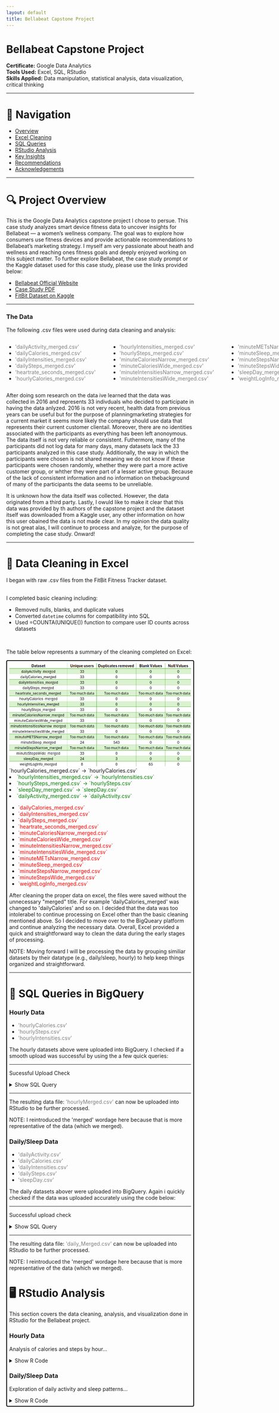 ```yaml
---
layout: default
title: Bellabeat Capstone Project
---
```


# Bellabeat Capstone Project <a name="the-top"></a>

**Certificate:** Google Data Analytics  
**Tools Used:** Excel, SQL, RStudio  
**Skills Applied:** Data manipulation, statistical analysis, data visualization, critical thinking

---

# 🧭 Navigation

- [Overview](#overview)  
- [Excel Cleaning](#excel-cleaning)  
- [SQL Queries](#sql-queries)  
- [RStudio Analysis](#rstudio-analysis)  
- [Key Insights](#insights)  
- [Recommendations](#recommendations)
- [Acknowledgements](#Acknowledgements) 

---

# 🔍 Project Overview <a name="overview"></a>

This is the Google Data Analytics capstone project I chose to persue. This case study analyzes smart device fitness data to uncover insights for Bellabeat — a women’s wellness company.
The goal was to explore how consumers use fitness devices and provide actionable recommendations to Bellabeat’s marketing strategy. 
I myself am very passionate about heath and wellness and reaching ones fitness goals and deeply enjoyed working on this subject matter. 
To further explore Bellabeat, the case study prompt or the Kaggle dataset used for this case study, please use the links provided below:

- [Bellabeat Official Website](https://bellabeat.com/)
- <a href="https://github.com/emelynataly77/emelynataly77.github.io/raw/main/projects/bellabeat_case_study.pdf" target="_blank">Case Study PDF</a>
- [FitBit Dataset on Kaggle](https://www.kaggle.com/datasets/arashnic/fitbit)

---

### The Data 

The following .csv files were used during data cleaning and analysis:

<div style="display: flex; gap: 40px;">

  <ul style="list-style-type: disc;">
    <li><span style="color:gray;">'dailyActivity_merged.csv'</span></li>
    <li><span style="color:gray;">'dailyCalories_merged.csv'</span></li>
    <li><span style="color:gray;">'dailyIntensities_merged.csv'</span></li>
    <li><span style="color:gray;">'dailySteps_merged.csv'</span></li>
    <li><span style="color:gray;">'heartrate_seconds_merged.csv'</span></li>
    <li><span style="color:gray;">'hourlyCalories_merged.csv'</span></li>
  </ul>

  <ul style="list-style-type: disc;">
    <li><span style="color:gray;">'hourlyIntensities_merged.csv'</span></li>
    <li><span style="color:gray;">'hourlySteps_merged.csv'</span></li>
    <li><span style="color:gray;">'minuteCaloriesNarrow_merged.csv'</span></li>
    <li><span style="color:gray;">'minuteCaloriesWide_merged.csv'</span></li>
    <li><span style="color:gray;">'minuteIntensitiesNarrow_merged.csv'</span></li>
    <li><span style="color:gray;">'minuteIntensitiesWide_merged.csv'</span></li>
  </ul>

  <ul style="list-style-type: disc;">
    <li><span style="color:gray;">'minuteMETsNarrow_merged.csv'</span></li>
    <li><span style="color:gray;">'minuteSleep_merged.csv'</span></li>
    <li><span style="color:gray;">'minuteStepsNarrow_merged.csv'</span></li>
    <li><span style="color:gray;">'minuteStepsWide_merged.csv'</span></li>
    <li><span style="color:gray;">'sleepDay_merged.csv'</span></li>
    <li><span style="color:gray;">'weightLogInfo_merged.csv'</span></li>
  </ul>

</div>


After doing som research on the data ive learned that the data was collected in 2016 and represents 33 indivduals who decided to participate in having the data anlyzed. 2016 is not very recent, health data from previous years can be useful but for the purpose of planningmarketing strategies for a current market it seems more likely the company should use data that represents their current customer clientail. Moreover, there are no identities associated with the participants as everything has been left anonoymous. The data itself is not very reliable or consistent. Futhermore, many of the participants did not log data for many days, many datasets lack the 33 participants analyzed in this case study. Additionally, the way in which the participants were chosen is not shared meaning we do not know if these participants were chosen randomly, whether they were part a more active customer group, or whther they were part of a lesser active group. Because of the lack of consistent information and no information on thebackground of many of the participants the data seems to be unreliable. 

It is unknown how the data itself was collected. However, the data originated from a third party. Lastly, I owuld like to make it clear that this data was provided by th authors of the capstone project and the dataset itself was downloaded from a Kaggle user, any other information on how this user obained the data is not made clear. In my opinion the data quality is not great alas, I will continue to process and analyze, for the purpose of completing the case study. Onward!

  
  
---

# 🧼 Data Cleaning in Excel <a name="excel-cleaning"></a>

I began with raw .csv files from the FitBit Fitness Tracker dataset. 

<br>
I completed basic cleaning including: 
  
- Removed nulls, blanks, and duplicate values   
- Converted `datetime` columns for compatibility into SQL 
- Used =COUNTA(UNIQUE()) function to compare user ID counts across datasets

<br>

The table below represents a summary of the cleaning completed on Excel: 





<div style="border: 2px solid black; display: inline-block; padding: 6px; border-radius: 4px;">
  <img src="https://raw.githubusercontent.com/emelynataly77/emelynataly77.github.io/main/projects/Screenshot%20(69).png" alt="Ex



<br>


Many datasets were too large to process on excel and even too large to properly process on either Rstudio and BigQuery.  Additionally, there were a few datasets that were too inconsistent and incomplete to accurately deduct any type of analysis. Also, there were a ferw datasets that contained repetitive data and overlapped with other existing datasets. For example, dailyCalories_merged, dailyIntensities_merged adn dailySteps_merged overlapped with dailyActivity_merged which included all the information on those three files and then some. Therefore those three were dropped and only dailyActivity_merged would continue to be analyzed. Any datasets that met the criteria describes above were dropped from further exploration (red). Datasets that were eligible for proper processing were uplodaed into BigQueary and further processed





<ul>
  <!-- ✅ Green merged & renamed files -->
  <li><span style="color:green;">`hourlyCalories_merged.csv` → `hourlyCalories.csv`</span></li>
  <li><span style="color:green;">`hourlyIntensities_merged.csv` → `hourlyIntensities.csv`</span></li>
  <li><span style="color:green;">`hourlySteps_merged.csv` → `hourlySteps.csv`</span></li>
  <li><span style="color:green;">`sleepDay_merged.csv` → `sleepDay.csv`</span></li>
  <li><span style="color:green;">`dailyActivity_merged.csv` → `dailyActivity.csv`</span></li>
</ul>

<ul>
  <!-- ❌ Red unused or unrenamed files -->
  <li><span style="color:red;">`dailyCalories_merged.csv`</span></li>
  <li><span style="color:red;">`dailyIntensities_merged.csv`</span></li>
  <li><span style="color:red;">`dailySteps_merged.csv`</span></li>
  <li><span style="color:red;">`heartrate_seconds_merged.csv`</span></li>
  <li><span style="color:red;">`minuteCaloriesNarrow_merged.csv`</span></li>
  <li><span style="color:red;">`minuteCaloriesWide_merged.csv`</span></li>
  <li><span style="color:red;">`minuteIntensitiesNarrow_merged.csv`</span></li>
  <li><span style="color:red;">`minuteIntensitiesWide_merged.csv`</span></li>
  <li><span style="color:red;">`minuteMETsNarrow_merged.csv`</span></li>
  <li><span style="color:red;">`minuteSleep_merged.csv`</span></li>
  <li><span style="color:red;">`minuteStepsNarrow_merged.csv`</span></li>
  <li><span style="color:red;">`minuteStepsWide_merged.csv`</span></li>
  <li><span style="color:red;">`weightLogInfo_merged.csv`</span></li>
</ul>










 After cleaning the proper data on excel, the files were saved without the unnecessary "merged" title. For example 'dailyCalories_merged' was changed to 'dailyCalories' and so on.
I decided that the data was too intolerabel to continue processing on Excel other than the basic cleaning mentioned above. So I decided to move over to the BigQueary platform and continue analyzing the necessary data. Overall, Excel provided a quick and straightforward way to clean the data during the early stages of processing. 


NOTE: Moving forward I will be processing the data by grouping similiar datasets by their datatype (e.g., daily/sleep, hourly) to help keep things organized and straightforward. 

---


# 🧮 SQL Queries in BigQuery <a name="sql-queries"></a>


### Hourly Data

- <span style="color:gray;">'hourlyCalories.csv'</span>
- <span style="color:gray;">'hourlySteps.csv'</span>
- <span style="color:gray;">'hourlyIntensities.csv'</span>
  

The hourly datasets above were uploaded into BigQuery. I checked if a smooth upload was successful by using the a few quick queries: 

---

Sucessful Upload Check 


<details>
<summary>Show SQL Query</summary>

<pre><code class="language-sql">
-- Remove NULLs from calories and steps
SELECT *
FROM `bellabeat-case-study.Fitabase.hourlyCalories`
WHERE Calories IS NOT NULL;

SELECT *
FROM `bellabeat-case-study.Fitabase.hourlySteps`
WHERE StepTotal IS NOT NULL;

-- Join hourly calories and steps
SELECT *
FROM `bellabeat-case-study.Fitabase.hourlyCalories` AS calories
JOIN `bellabeat-case-study.Fitabase.hourlySteps` AS steps
  ON calories.Id = steps.Id AND calories.ActivityHour = steps.ActivityHour;
</code></pre>

</details>




---

The resulting data file: <span style="color:gray;">'hourlyMerged.csv'</span> can now be uploaded into RStudio to be further processed. 

NOTE: I reintroduced the 'merged' wordage here because that is more representative of the data (which we merged). 

### Daily/Sleep Data


- <span style="color:gray;">'dailyActivity.csv'</span>
- <span style="color:gray;">'dailyCalories.csv'</span>
- <span style="color:gray;">'dailyIntensities.csv'</span>
- <span style="color:gray;">'dailySteps.csv'</span>
- <span style="color:gray;">'sleepDay.csv'</span>

The daily datasets abover were uploaded into BigQuery. Again i quickly checked if the data was uploaded accurately using the code below: 

 
---

Successful upload check


<details>
<summary>Show SQL Query</summary>

<pre><code class="language-sql">
-- Remove NULLs from calories and steps
SELECT *
FROM `bellabeat-case-study.Fitabase.hourlyCalories`
WHERE Calories IS NOT NULL;

SELECT *
FROM `bellabeat-case-study.Fitabase.hourlySteps`
WHERE StepTotal IS NOT NULL;

-- Join hourly calories and steps
SELECT *
FROM `bellabeat-case-study.Fitabase.hourlyCalories` AS calories
JOIN `bellabeat-case-study.Fitabase.hourlySteps` AS steps
  ON calories.Id = steps.Id AND calories.ActivityHour = steps.ActivityHour;
</code></pre>

</details>


---


The resulting data file: <span style="color:gray;">'daily_Merged.csv'</span> can now be uploaded into RStudio to be further processed. 

NOTE: I reintroduced the 'merged' wordage here because that is more representative of the data (which we merged). 

# 🖥️ RStudio Analysis <a name="rstudio-analysis"></a>
This section covers the data cleaning, analysis, and visualization done in RStudio for the Bellabeat project.

### Hourly Data <a name="rstudio-hourly-data"></a>
Analysis of calories and steps by hour...

<details>
<summary>Show R Code</summary>

<pre><code class="language-r">
hourlyMerged1$activityDate <- as.Date(hourlyMerged1$activityDate, format="%Y-%m-%d")
</code></pre>

</details>

### Daily/Sleep Data

Exploration of daily activity and sleep patterns...

<details>
<summary>Show R Code</summary>

<pre><code class="language-r">
dailyActivity1 <- dailyActivity %>%
  select(Id, ActivityDate, TotalSteps, TotalDistance, Calories)

sleepDay_clean <- sleepDay %>%
  select(Id, SleepDay, TotalSleepRecords, TotalMinutesAsleep, TotalTimeInBed)
</code></pre>

</details>

